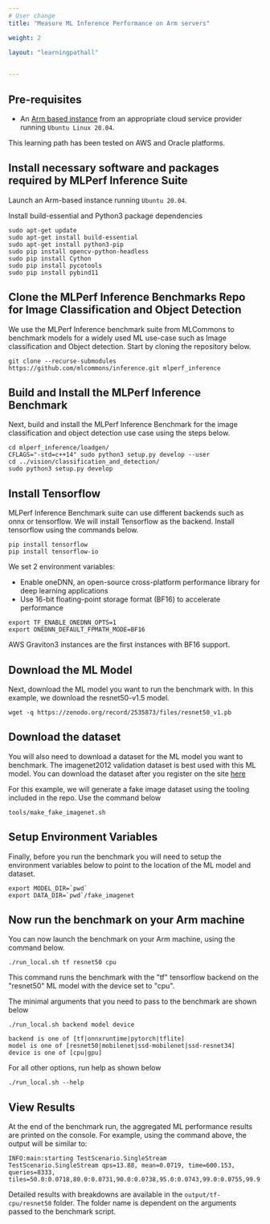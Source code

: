 ```yaml
---
# User change
title: "Measure ML Inference Performance on Arm servers"

weight: 2

layout: "learningpathall"
 

---
```



## Pre-requisites

* An [Arm based instance](/learning-paths/server-and-cloud/providers) from an appropriate cloud service provider running `Ubuntu Linux 20.04`.

This learning path has been tested on AWS and Oracle platforms.


## Install necessary software and packages required by MLPerf Inference Suite

Launch an Arm-based instance running `Ubuntu 20.04`.

Install build-essential and Python3 package dependencies

```console
sudo apt-get update
sudo apt-get install build-essential
sudo apt-get install python3-pip
sudo pip install opencv-python-headless
sudo pip install Cython
sudo pip install pycotools
sudo pip install pybind11
```
## Clone the MLPerf Inference Benchmarks Repo for Image Classification and Object Detection

We use the MLPerf Inference benchmark suite from MLCommons to benchmark models for a widely used ML use-case such as Image classification and Object detection. 
Start by cloning the repository below.

```console
git clone --recurse-submodules https://github.com/mlcommons/inference.git mlperf_inference
```

## Build and Install the MLPerf Inference Benchmark

Next, build and install the MLPerf Inference Benchmark for the image classification and object detection use case using the steps below.

```console
cd mlperf_inference/loadgen/
CFLAGS="-std=c++14" sudo python3 setup.py develop --user
cd ../vision/classification_and_detection/
sudo python3 setup.py develop
```

## Install Tensorflow

MLPerf Inference Benchmark suite can use different backends such as onnx or tensorflow. We will install Tensorflow as the backend. Install tensorflow using the commands below.

```console
pip install tensorflow
pip install tensorflow-io
```
We set 2 environment variables:
* Enable oneDNN, an open-source cross-platform performance library for deep learning applications
* Use 16-bit floating-point storage format (BF16) to accelerate performance

```console
export TF_ENABLE_ONEDNN_OPTS=1
export ONEDNN_DEFAULT_FPMATH_MODE=BF16
```
AWS Graviton3 instances are the first instances with BF16 support.

## Download the ML Model 

Next, download the ML model you want to run the benchmark with. In this example, we download the resnet50-v1.5 model.

```console
wget -q https://zenodo.org/record/2535873/files/resnet50_v1.pb
```

## Download the dataset 

You will also need to download a dataset for the ML model you want to benchmark. The imagenet2012 validation dataset is best used with this ML model. You can download the dataset after you register on the site [here](http://image-net.org/challenges/LSVRC/2012/)

For this example, we will generate a fake image dataset using the tooling included in the repo. Use the command below

```console
tools/make_fake_imagenet.sh
```

## Setup Environment Variables

Finally, before you run the benchmark you will need to setup the environment variables below to point to the location of the ML model and dataset.

```console
export MODEL_DIR=`pwd`
export DATA_DIR=`pwd`/fake_imagenet
```

## Now run the benchmark on your Arm machine

You can now launch the benchmark on your Arm machine, using the command below. 

```console
./run_local.sh tf resnet50 cpu
```

This command runs the benchmark with the "tf" tensorflow backend on the "resnet50" ML model with the device set to "cpu".

The minimal arguments that you need to pass to the benchmark are shown below

```
./run_local.sh backend model device

backend is one of [tf|onnxruntime|pytorch|tflite]
model is one of [resnet50|mobilenet|ssd-mobilenet|ssd-resnet34]
device is one of [cpu|gpu]
```

For all other options, run help as shown below

```console
./run_local.sh --help
```

## View Results

At the end of the benchmark run, the aggregated ML performance results are printed on the console. For example, using the command above, the output will be similar to:
```
INFO:main:starting TestScenario.SingleStream
TestScenario.SingleStream qps=13.88, mean=0.0719, time=600.153, queries=8333, tiles=50.0:0.0718,80.0:0.0731,90.0:0.0738,95.0:0.0743,99.0:0.0755,99.9:0.0771

```
Detailed results with breakdowns are available in the `output/tf-cpu/resnet50` folder. The folder name is dependent on the arguments passed to the benchmark script.

